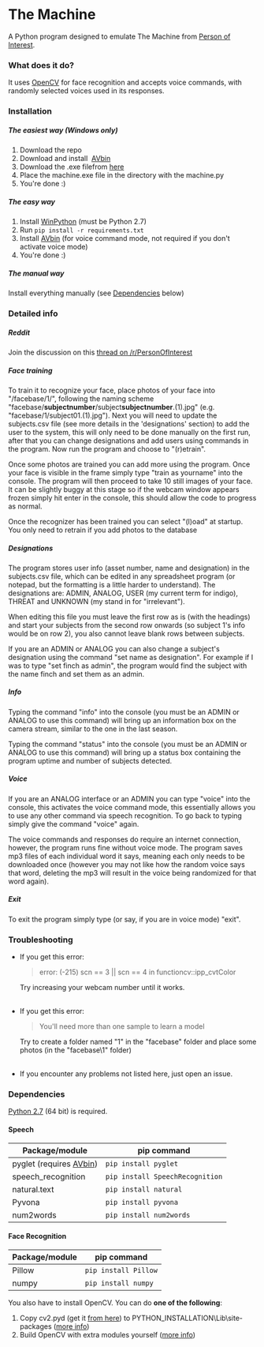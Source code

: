 # The Machine
A Python program designed to emulate The Machine from [Person of Interest](http://www.imdb.com/title/tt1839578/?ref_=nv_sr_1).

### What does it do?
It uses [OpenCV](http://opencv.org/) for face recognition and accepts voice commands, with randomly selected voices used in its responses.

### Installation
##### The easiest way (Windows only)
1. Download the repo 
2. Download and install  [AVbin](http://avbin.github.io/)  
3. Download the .exe filefrom [here](https://drive.google.com/file/d/0B_8BvSoNTOu6cTFCcXozQjU3Y1U/view?usp=sharing)
4. Place the machine.exe file in the directory with the machine.py
5. You're done :)

##### The easy way
1. Install [WinPython](https://sourceforge.net/projects/winpython/files/)  (must be Python 2.7)
2. Run `pip install -r requirements.txt`  
3. Install [AVbin](http://avbin.github.io/) (for voice command mode, not required if you don't activate voice mode)
4. You're done :)  

##### The manual way
Install everything manually (see [Dependencies](https://github.com/Jo-Dan/The-Machine/blob/master/README.md#dependencies) below)

### Detailed info
##### Reddit
Join the discussion on this [thread on /r/PersonOfInterest](https://www.reddit.com/r/PersonOfInterest/comments/4suknb/the_machine_program_python/)

##### Face training
To train it to recognize your face, place photos of your face into "/facebase/1/", following the naming scheme "facebase/**subjectnumber**/subject**subjectnumber**.(1).jpg" (e.g. "facebase/1/subject01.(1).jpg"). Next you will need to update the subjects.csv file (see more details in the 'designations' section) to add the user to the system, this will only need to be done manually on the first run, after that you can change designations and add users using commands in the program. 
 Now run the program and choose to "(r)etrain". 

Once some photos are trained you can add more using the program. Once your face is visible in the frame simply type "train as yourname" into the console. The program will then proceed to take 10 still images of your face. It can be slightly buggy at this stage so if the webcam window appears frozen simply hit enter in the console, this should allow the code to progress as normal.

Once the recognizer has been trained you can select "(l)oad" at startup. You only need to retrain if you add photos to the database

##### Designations
The program stores user info (asset number, name and designation) in the subjects.csv file, which can be edited in any spreadsheet program (or notepad, but the formatting is a little harder to understand). The designations are: ADMIN, ANALOG, USER (my current term for indigo), THREAT and UNKNOWN (my stand in for "irrelevant").

When editing this file you must leave the first row as is (with the headings) and start your subjects from the second row onwards (so subject 1's info would be on row 2), you also cannot leave blank rows between subjects. 

If you are an ADMIN or ANALOG you can also change a subject's designation using the command "set name as designation". For example if I was to type "set finch as admin", the program would find the subject with the name finch and set them as an admin.

##### Info
Typing the command "info" into the console (you must be an ADMIN or ANALOG to use this command) will bring up an information box on the camera stream, similar to the one in the last season.

Typing the command "status" into the console (you must be an ADMIN or ANALOG to use this command) will bring up a status box containing the program uptime and number of subjects detected.

##### Voice
If you are an ANALOG interface or an ADMIN you can type "voice" into the console, this activates the voice command mode, this essentially allows you to use any other command via speech recognition. To go back to typing simply give the command "voice" again.

The voice commands and responses do require an internet connection, however, the program runs fine without voice mode. The program saves mp3 files of each individual word it says, meaning each only needs to be downloaded once (however you may not like how the random voice says that word, deleting the mp3 will result in the voice being randomized for that word again).

##### Exit
To exit the program simply type (or say, if you are in voice mode) "exit".

### Troubleshooting

- If you get this error:
  > error: (-215) scn == 3 || scn == 4 in functioncv::ipp_cvtColor  
  
  Try increasing your webcam number until it works.  
&nbsp;
- If you get this error:
  > You'll need more than one sample to learn a model  

  Try to create a folder named "1" in the "facebase" folder and place some photos (in the "facebase\1" folder)  
&nbsp;
- If you encounter any problems not listed here, just open an issue.

### Dependencies
[Python 2.7](https://www.python.org/download/releases/2.7/) (64 bit) is required.

#### Speech

| Package/module 								| pip command 								|
| --------------------------------------------- | ----------------------------------------- |
| pyglet (requires [AVbin](http://avbin.github.io/)) 	| `pip install pyglet` 						|
| speech_recognition 							| `pip install SpeechRecognition` 			|
| natural.text 									| `pip install natural` 					|
| Pyvona 										| `pip install pyvona` 						|
| num2words 									| `pip install num2words` 					|

#### Face Recognition

| Package/module 								| pip command 								|
| --------------------------------------------- | ----------------------------------------- |
| Pillow 										| `pip install Pillow` 						|
| numpy 										| `pip install numpy` 						|

You also have to install OpenCV. You can do **one of the following**:  
1. Copy cv2.pyd (get it [from here](https://drive.google.com/file/d/0B_8BvSoNTOu6bFVZQVJ4dmxsZzQ/view?usp=sharing)) to PYTHON_INSTALLATION\Lib\site-packages ([more info](http://docs.opencv.org/3.1.0/d5/de5/tutorial_py_setup_in_windows.html))  
2. Build OpenCV with extra modules yourself ([more info](https://github.com/opencv/opencv_contrib))
